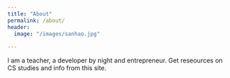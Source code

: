 ```yaml
---
title: "About"
permalink: /about/
header:
  image: "/images/sanhao.jpg"
  
---
```

I am a teacher, a developer by night and entrepreneur. Get reseources on CS studies and info from this site.
